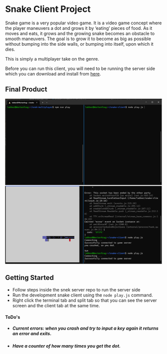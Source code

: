 # Snake Client Project

Snake game is a very popular video game. It is a video game concept where the player maneuvers a dot and grows it by ‘eating’ pieces of food. As it moves and eats, it grows and the growing snake becomes an obstacle to smooth maneuvers. The goal is to grow it to become as big as possible without bumping into the side walls, or bumping into itself, upon which it dies.

This is simply a multiplayer take on the genre.

Before you can run this client, you will need to be running the server side which you can download and install from [here](https://github.com/taniarascia/snek). 

## Final Product

!["image showing commands before running"](./images/post_game.png)
!["pic of game in action"](./images/game.png)


## Getting Started

- Follow steps inside the snek server repo to run the server side
- Run the development snake client using the `node play.js` command.
- Right click the terminal tab and split tab so that you can see the server screen and the client tab at the same time.

#### ToDo's
- ##### Current errors: when you crash and try to input a key again it returns an error and exits.
- ##### Have a counter of how many times you get the dot.